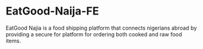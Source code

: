 # EatGood-Naija-FE
EatGood Najia is a food shipping platform that connects nigerians abroad by providing a secure for platform for ordering both cooked and raw food items.  
